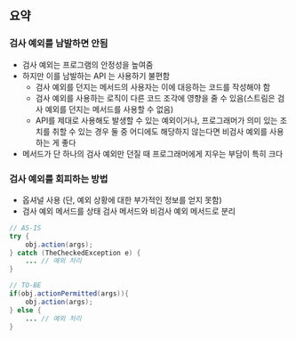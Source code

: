 ## 요약

### 검사 예외를 남발하면 안됨

- 검사 예외는 프로그램의 안정성을 높여줌
- 하지만 이를 남발하는 API 는 사용하기 불편함
    - 검사 예외를 던지는 메서드의 사용자는 이에 대응하는 코드를 작성해야 함
    - 검사 예외를 사용하는 로직이 다른 코드 조각에 영향을 줄 수 있음(스트림은 검사 예외를 던지는 메서드를 사용할 수 없음)
    - API를 제대로 사용해도 발생할 수 있는 예외이거나, 프로그래머가 의미 있는 조치를 취할 수 있는 경우 둘 중 어디에도 해당하지
    않는다면 비검사 예외를 사용하는 게 좋다 
- 메서드가 단 하나의 검사 예외만 던질 때 프로그래머에게 지우는 부담이 특히 크다

### 검사 예외를 회피하는 방법
- 옵셔널 사용 (단, 예외 상황에 대한 부가적인 정보를 얻지 못함)
- 검사 예외 메서드를 상태 검사 메서드와 비검사 예외 메서드로 분리

```java
// AS-IS
try {
	obj.action(args);
} catch (TheCheckedException e) {
	... // 예외 처리
}

// TO-BE
if(obj.actionPermitted(args)){
	obj.action(args);
} else {
	... // 예외 처리
}
```
